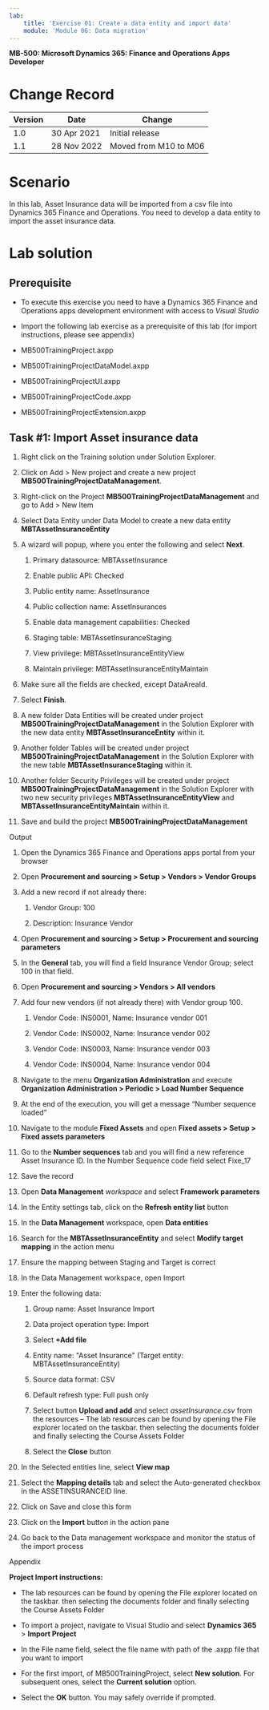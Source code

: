 ```yaml
---
lab:
    title: 'Exercise 01: Create a data entity and import data'
    module: 'Module 06: Data migration'
---
```


**MB-500: Microsoft Dynamics 365: Finance and Operations Apps Developer**


Change Record
=============

| Version | Date        | Change                                                                                                                                                                                           |
|---------|-------------|--------------------------------------------------------------------------------------------------------------------------------------------------------------------------------------------------|
| 1.0     | 30 Apr 2021 | Initial release                                                                                                                                                                                  |
| 1.1     | 28 Nov 2022 | Moved from M10 to M06                                                                                                                                                                            |

Scenario
========

In this lab, Asset Insurance data will be imported from a csv file into Dynamics
365 Finance and Operations. You need to develop a data entity to import the
asset insurance data.

Lab solution
============

Prerequisite
------------

-   To execute this exercise you need to have a Dynamics 365 Finance and
    Operations apps development environment with access to *Visual Studio*

-   Import the following lab exercise as a prerequisite of this lab (for import
    instructions, please see appendix)

-   MB500TrainingProject.axpp

-   MB500TrainingProjectDataModel.axpp

-   MB500TrainingProjectUI.axpp

-   MB500TrainingProjectCode.axpp

-   MB500TrainingProjectExtension.axpp

Task \#1: Import Asset insurance data
-------------------------------------

1.  Right click on the Training solution under Solution Explorer.

2.  Click on Add \> New project and create a new project
    **MB500TrainingProjectDataManagement**.


3.  Right-click on the Project **MB500TrainingProjectDataManagement** and go to
    Add \> New Item

4.  Select Data Entity under Data Model to create a new data entity
    **MBTAssetInsuranceEntity**

5.  A wizard will popup, where you enter the following and select **Next**.

    1.  Primary datasource: MBTAssetInsurance

    2.  Enable public API: Checked

    3.  Public entity name: AssetInsurance

    4.  Public collection name: AssetInsurances

    5.  Enable data management capabilities: Checked

    6.  Staging table: MBTAssetInsuranceStaging

    7.  View privilege: MBTAssetInsuranceEntityView

    8.  Maintain privilege: MBTAssetInsuranceEntityMaintain

6.  Make sure all the fields are checked, except DataAreaId.

7.  Select **Finish**.

8.  A new folder Data Entities will be created under project
    **MB500TrainingProjectDataManagement** in the Solution Explorer with the new
    data entity **MBTAssetInsuranceEntity** within it.

9.  Another folder Tables will be created under project
    **MB500TrainingProjectDataManagement** in the Solution Explorer with the new
    table **MBTAssetInsuranceStaging** within it.

10. Another folder Security Privileges will be created under project
    **MB500TrainingProjectDataManagement** in the Solution Explorer with two new
    security privileges **MBTAssetInsuranceEntityView** and
    **MBTAssetInsuranceEntityMaintain** within it.

11. Save and build the project **MB500TrainingProjectDataManagement**

Output

1.  Open the Dynamics 365 Finance and Operations apps portal from your browser

2.  Open **Procurement and sourcing \> Setup \> Vendors \> Vendor Groups**

3.  Add a new record if not already there:

    1.  Vendor Group: 100

    2.  Description: Insurance Vendor

4.  Open **Procurement and sourcing \> Setup \> Procurement and sourcing
    parameters**

5.  In the **General** tab, you will find a field Insurance Vendor Group; select
    100 in that field.

6.  Open **Procurement and sourcing \> Vendors \> All vendors**

7.  Add four new vendors (if not already there) with Vendor group 100.

    1.  Vendor Code: INS0001, Name: Insurance vendor 001

    2.  Vendor Code: INS0002, Name: Insurance vendor 002

    3.  Vendor Code: INS0003, Name: Insurance vendor 003

    4.  Vendor Code: INS0004, Name: Insurance vendor 004

8.  Navigate to the menu **Organization Administration** and execute
    **Organization Administration \> Periodic \> Load Number Sequence**

9.  At the end of the execution, you will get a message “Number sequence loaded”

10. Navigate to the module **Fixed Assets** and open **Fixed assets \> Setup \>
    Fixed assets parameters**

11. Go to the **Number sequences** tab and you will find a new reference Asset
    Insurance ID. In the Number Sequence code field select Fixe_17

12. Save the record

13. Open **Data Management** *workspace* and select **Framework parameters**

14. In the Entity settings tab, click on the **Refresh entity list** button

15. In the **Data Management** workspace, open **Data entities**

16. Search for the **MBTAssetInsuranceEntity** and select **Modify target
    mapping** in the action menu

17. Ensure the mapping between Staging and Target is correct

18. In the Data Management workspace, open Import

19. Enter the following data:

    1.  Group name: Asset Insurance Import

    2.  Data project operation type: Import

    3.  Select **+Add file**

    4.  Entity name: "Asset Insurance" (Target entity: MBTAssetInsuranceEntity)

    5.  Source data format: CSV

    6.  Default refresh type: Full push only

    7.  Select button **Upload and add** and select *assetInsurance.csv* from
        the resources – The lab resources can be found by opening the File explorer located on the taskbar. then selecting the documents folder and finally selecting the Course Assets Folder

    8.  Select the **Close** button

20. In the Selected entities line, select **View map**

21. Select the **Mapping details** tab and select the Auto-generated checkbox in
    the ASSETINSURANCEID line.

22. Click on Save and close this form

23. Click on the **Import** button in the action pane

24. Go back to the Data management workspace and monitor the status of the
    import process

Appendix 

**Project Import instructions:**  

-    The lab resources can be found by opening the File explorer located on the taskbar. then selecting the documents folder and finally selecting the Course Assets Folder

-   To import a project, navigate to Visual Studio and select **Dynamics 365**
    \> **Import Project** 

-   In the File name field, select the file name with path of the .axpp file
    that you want to import 

-   For the first import, of MB500TrainingProject, select **New solution**. For
    subsequent ones, select the **Current solution** option.

-   Select the **OK** button. You may safely override if prompted.
